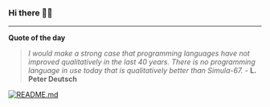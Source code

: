 ### Hi there 👋🏻


---

**Quote of the day**

> *I would make a strong case that programming languages have not improved qualitatively in the last 40 years. There is no programming language in use today that is qualitatively better than Simula-67.* - **L. Peter Deutsch** 

[![README.md](https://github.com/marcolovazzano/marcolovazzano/actions/workflows/readme.yml/badge.svg)](https://github.com/marcolovazzano/marcolovazzano/actions/workflows/readme.yml)
